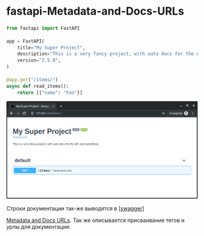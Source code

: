 # fastapi-Metadata-and-Docs-URLs

```python
from fastapi import FastAPI

app = FastAPI(
    title="My Super Project",
    description="This is a very fancy project, with auto docs for the API and everything",
    version="2.5.0",
)

@app.get("/items/")
async def read_items():
    return [{"name": "Foo"}]
```

![img](../attachments/2021-04-09-15-40-02.png)

Строки документации так-же выводятся в [[swagger]]

[Metadata and Docs URLs](https://fastapi.tiangolo.com/tutorial/metadata/). Так же описывается присваивание тегов и урлы для документации.

[//begin]: # "Autogenerated link references for markdown compatibility"
[swagger]: swagger "swagger"
[//end]: # "Autogenerated link references"